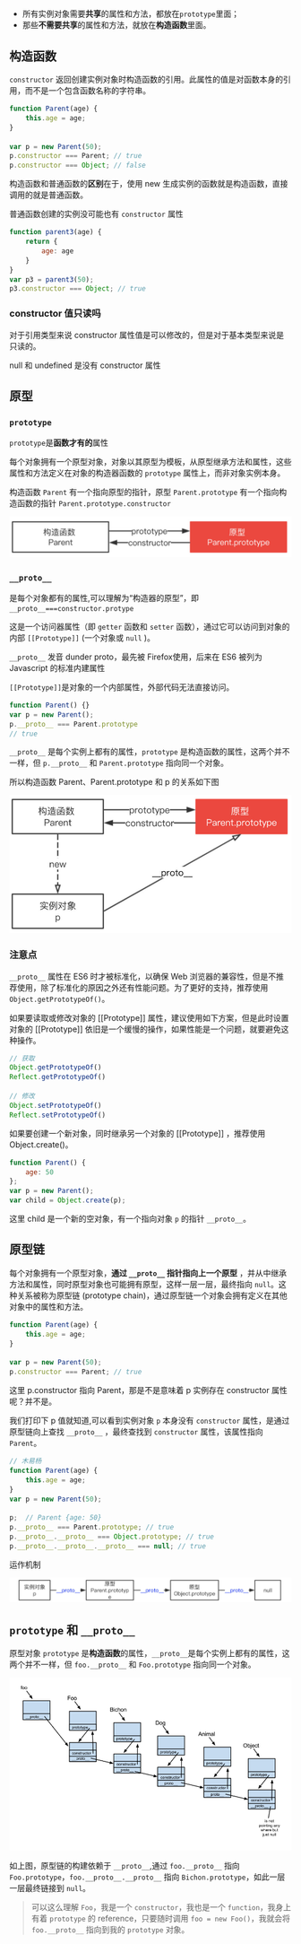 #

- 所有实例对象需要**共享**的属性和方法，都放在`prototype`里面；
- 那些**不需要共享**的属性和方法，就放在**构造函数**里面。

## 构造函数

`constructor` 返回创建实例对象时构造函数的引用。此属性的值是对函数本身的引用，而不是一个包含函数名称的字符串。

```js
function Parent(age) {
    this.age = age;
}

var p = new Parent(50);
p.constructor === Parent; // true
p.constructor === Object; // false
```

构造函数和普通函数的**区别**在于，使用 new 生成实例的函数就是构造函数，直接调用的就是普通函数。

普通函数创建的实例没可能也有 `constructor` 属性

```js
function parent3(age) {
    return {
        age: age
    }
}
var p3 = parent3(50);
p3.constructor === Object; // true
```

### constructor 值只读吗

对于引用类型来说 constructor 属性值是可以修改的，但是对于基本类型来说是只读的。

null 和 undefined 是没有 constructor 属性

## 原型

### `prototype`

`prototype`是**函数才有的**属性

每个对象拥有一个原型对象，对象以其原型为模板，从原型继承方法和属性，这些属性和方法定义在对象的构造器函数的 `prototype` 属性上，而非对象实例本身。

构造函数 `Parent` 有一个指向原型的指针，原型 `Parent.prototype` 有一个指向构造函数的指针 `Parent.prototype.constructor`

![avatar](.\res\1.jpg)

### `__proto__`

是每个对象都有的属性,可以理解为“构造器的原型”，即`__proto__===constructor.protype`

这是一个访问器属性（即 `getter` 函数和 `setter` 函数），通过它可以访问到对象的内部 `[[Prototype]]` (一个对象或 `null` )。

`__proto__` 发音 dunder proto，最先被 Firefox使用，后来在 ES6 被列为 Javascript 的标准内建属性

`[[Prototype]]`是对象的一个内部属性，外部代码无法直接访问。

```js
function Parent() {}
var p = new Parent();
p.__proto__ === Parent.prototype
// true
```

`__proto__` 是每个实例上都有的属性，`prototype` 是构造函数的属性，这两个并不一样，但 `p.__proto__` 和 `Parent.prototype` 指向同一个对象。

所以构造函数 Parent、Parent.prototype 和 p 的关系如下图

![avatar](.\res\2.jpg)

### 注意点

`__proto__` 属性在 ES6 时才被标准化，以确保 Web 浏览器的兼容性，但是不推荐使用，除了标准化的原因之外还有性能问题。为了更好的支持，推荐使用 `Object.getPrototypeOf()`。

如果要读取或修改对象的 [[Prototype]] 属性，建议使用如下方案，但是此时设置对象的 [[Prototype]] 依旧是一个缓慢的操作，如果性能是一个问题，就要避免这种操作。

```js
// 获取
Object.getPrototypeOf()
Reflect.getPrototypeOf()

// 修改
Object.setPrototypeOf()
Reflect.setPrototypeOf()
```

如果要创建一个新对象，同时继承另一个对象的 [[Prototype]] ，推荐使用 Object.create()。

```js
function Parent() {
    age: 50
};
var p = new Parent();
var child = Object.create(p);
```

这里 child 是一个新的空对象，有一个指向对象 `p` 的指针 `__proto__`。

## 原型链

每个对象拥有一个原型对象，**通过 `__proto__` 指针指向上一个原型** ，并从中继承方法和属性，同时原型对象也可能拥有原型，这样一层一层，最终指向 `null`。这种关系被称为原型链 (prototype chain)，通过原型链一个对象会拥有定义在其他对象中的属性和方法。

```js
function Parent(age) {
    this.age = age;
}

var p = new Parent(50);
p.constructor === Parent; // true
```

这里 p.constructor 指向 Parent，那是不是意味着 p 实例存在 constructor 属性呢？并不是。

我们打印下 p 值就知道,可以看到实例对象 `p` 本身没有 `constructor` 属性，是通过原型链向上查找 `__proto__` ，最终查找到 `constructor` 属性，该属性指向 `Parent`。

```js
// 木易杨
function Parent(age) {
    this.age = age;
}
var p = new Parent(50);

p;	// Parent {age: 50}
p.__proto__ === Parent.prototype; // true
p.__proto__.__proto__ === Object.prototype; // true
p.__proto__.__proto__.__proto__ === null; // true
```

运作机制

![avatar](.\res\3.jpg)

## `prototype` 和 `__proto__`

原型对象 `prototype` 是**构造函数**的属性，`__proto__`是每个实例上都有的属性，这两个并不一样，但 `foo.__proto__` 和 `Foo.prototype` 指向同一个对象。

![avatar](.\res\4.png)

如上图，原型链的构建依赖于 `__proto__`,通过 `foo.__proto__` 指向 `Foo.prototype`，`foo.__proto__.__proto__` 指向 `Bichon.prototype`，如此一层一层最终链接到 `null`。

>可以这么理解 `Foo`，我是一个 `constructor`，我也是一个 `function`，我身上有着 `prototype` 的 reference，只要随时调用 `foo = new Foo()`，我就会将 `foo.__proto__` 指向到我的 `prototype` 对象。
